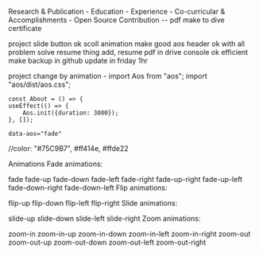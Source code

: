 
Research & Publication -
Education - 
Experience -
Co-curricular & Accomplish­ments -
    Open Source Contribution -- pdf make to dive
    certificate


project slide button ok
scoll animation make good aos
header ok with all problem solve
resume thing add, resume pdf in drive
console ok
efficient make
                                                        backup in github 
                                                        update in friday 1hr

project change by animation - 
    import Aos from "aos";
    import "aos/dist/aos.css";

    const About = () => {
    useEffect(() => {
        Aos.init({duration: 3000});
    }, []);
    
    data-aos="fade"

//color: "#75C9B7",  #ff414e, #ffde22

Animations
Fade animations:

fade
fade-up
fade-down
fade-left
fade-right
fade-up-right
fade-up-left
fade-down-right
fade-down-left
Flip animations:

flip-up
flip-down
flip-left
flip-right
Slide animations:

slide-up
slide-down
slide-left
slide-right
Zoom animations:

zoom-in
zoom-in-up
zoom-in-down
zoom-in-left
zoom-in-right
zoom-out
zoom-out-up
zoom-out-down
zoom-out-left
zoom-out-right